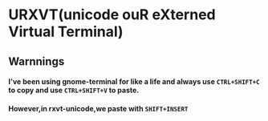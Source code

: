 # URXVT(unicode ouR eXterned Virtual Terminal)
## Warnnings
#### I've been using gnome-terminal for like a life and always use `CTRL+SHIFT+C` to copy and use `CTRL+SHIFT+V` to paste.
#### However,in rxvt-unicode,we paste with `SHIFT+INSERT` 
